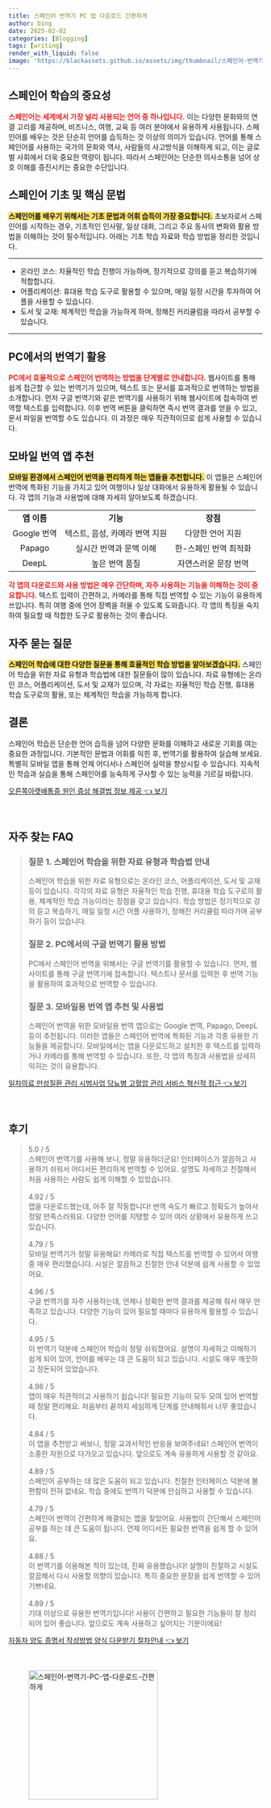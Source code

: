 ```yaml
---
title: 스페인어 번역기 PC 앱 다운로드 간편하게
author: bing
date: 2025-02-02
categories: [Blogging]
tags: [writing]
render_with_liquid: false
image: 'https://blackassets.github.io/assets/img/thumbnail/스페인어-번역기-PC-앱-다운로드-간편하게.webp'
---
```



<h2 id='스페인어_학습의_중요성'>스페인어 학습의 중요성</h2>

<p><b><span style="color: #ee2323;">스페인어는 세계에서 가장 널리 사용되는 언어 중 하나입니다.</span></b> 이는 다양한 문화와의 연결 고리를 제공하며, 비즈니스, 여행, 교육 등 여러 분야에서 유용하게 사용됩니다. 스페인어를 배우는 것은 단순히 언어를 습득하는 것 이상의 의미가 있습니다. 언어를 통해 스페인어를 사용하는 국가의 문화와 역사, 사람들의 사고방식을 이해하게 되고, 이는 글로벌 사회에서 더욱 중요한 역량이 됩니다. 따라서 스페인어는 단순한 의사소통을 넘어 상호 이해를 증진시키는 중요한 수단입니다.</p>

<h2 id='스페인어_기초_및_핵심_문법'>스페인어 기초 및 핵심 문법</h2>

<p><b><span style="background-color: #ffe066;">스페인어를 배우기 위해서는 기초 문법과 어휘 습득이 가장 중요합니다.</span></b> 초보자로서 스페인어를 시작하는 경우, 기초적인 인사말, 일상 대화, 그리고 주요 동사의 변화와 활용 방법을 이해하는 것이 필수적입니다. 아래는 기초 학습 자료와 학습 방법을 정리한 것입니다.</p>

<hr />

<ul>
    <li>온라인 코스: 자율적인 학습 진행이 가능하며, 정기적으로 강의를 듣고 복습하기에 적합합니다.</li>
    <li>어플리케이션: 휴대용 학습 도구로 활용할 수 있으며, 매일 일정 시간을 투자하여 어플을 사용할 수 있습니다.</li>
    <li>도서 및 교재: 체계적인 학습을 가능하게 하며, 정해진 커리큘럼을 따라서 공부할 수 있습니다.</li>
</ul>

<hr />

<h2 id='PC에서의_번역기_활용'>PC에서의 번역기 활용</h2>

<p><b><span style="color: #ee2323;">PC에서 효율적으로 스페인어 번역하는 방법을 단계별로 안내합니다.</span></b> 웹사이트를 통해 쉽게 접근할 수 있는 번역기가 있으며, 텍스트 또는 문서를 효과적으로 번역하는 방법을 소개합니다. 먼저 구글 번역기와 같은 번역기를 사용하기 위해 웹사이트에 접속하여 번역할 텍스트를 입력합니다. 이후 번역 버튼을 클릭하면 즉시 번역 결과를 얻을 수 있고, 문서 파일을 번역할 수도 있습니다. 이 과정은 매우 직관적이므로 쉽게 사용할 수 있습니다.</p>

<h2 id='모바일_번역_앱_추천'>모바일 번역 앱 추천</h2>

<p><b><span style="background-color: #ffe066;">모바일 환경에서 스페인어 번역을 편리하게 하는 앱들을 추천합니다.</span></b> 이 앱들은 스페인어 번역에 특화된 기능을 가지고 있어 여행이나 일상 대화에서 유용하게 활용될 수 있습니다. 각 앱의 기능과 사용법에 대해 자세히 알아보도록 하겠습니다.</p>

<table>
    <tr>
        <td style="text-align: center; height: 17px;"><b>앱 이름</b></td>
        <td style="text-align: center; height: 17px;"><b>기능</b></td>
        <td style="text-align: center; height: 17px;"><b>장점</b></td>
    </tr>
    <tr>
        <td style="text-align: center; height: 17px;">Google 번역</td>
        <td style="text-align: center; height: 17px;">텍스트, 음성, 카메라 번역 지원</td>
        <td style="text-align: center; height: 17px;">다양한 언어 지원</td>
    </tr>
    <tr>
        <td style="text-align: center; height: 17px;">Papago</td>
        <td style="text-align: center; height: 17px;">실시간 번역과 문맥 이해</td>
        <td style="text-align: center; height: 17px;">한-스페인 번역 최적화</td>
    </tr>
    <tr>
        <td style="text-align: center; height: 17px;">DeepL</td>
        <td style="text-align: center; height: 17px;">높은 번역 품질</td>
        <td style="text-align: center; height: 17px;">자연스러운 문장 번역</td>
    </tr>
</table>

<p><b><span style="color: #ee2323;">각 앱의 다운로드와 사용 방법은 매우 간단하며, 자주 사용하는 기능을 이해하는 것이 중요합니다.</span></b> 텍스트 입력이 간편하고, 카메라를 통해 직접 번역할 수 있는 기능이 유용하게 쓰입니다. 특히 여행 중에 언어 장벽을 허물 수 있도록 도와줍니다. 각 앱의 특징을 숙지하여 필요할 때 적합한 도구로 활용하는 것이 좋습니다.</p>

<h2 id='자주_묻는_질문'>자주 묻는 질문</h2>

<p><b><span style="background-color: #ffe066;">스페인어 학습에 대한 다양한 질문을 통해 효율적인 학습 방법을 알아보겠습니다.</span></b> 스페인어 학습을 위한 자료 유형과 학습법에 대한 질문들이 많이 있습니다. 자료 유형에는 온라인 코스, 어플리케이션, 도서 및 교재가 있으며, 각 자료는 자율적인 학습 진행, 휴대용 학습 도구로의 활용, 또는 체계적인 학습을 가능하게 합니다.</p>

<h2 id='결론'>결론</h2>

<p>스페인어 학습은 단순한 언어 습득을 넘어 다양한 문화를 이해하고 새로운 기회를 여는 중요한 과정입니다. 기본적인 문법과 어휘를 익힌 후, 번역기를 활용하여 실습해 보세요. 특별히 모바일 앱을 통해 언제 어디서나 스페인어 실력을 향상시킬 수 있습니다. 지속적인 학습과 실습을 통해 스페인어를 능숙하게 구사할 수 있는 능력을 기르길 바랍니다.</p>


<p><a class="click-button" title="오른쪽아랫배통증 원인 증상 해결법 정보 제공" href="https://blackassets.github.io/posts/%EC%98%A4%EB%A5%B8%EC%AA%BD%EC%95%84%EB%9E%AB%EB%B0%B0%ED%86%B5%EC%A6%9D-%EC%9B%90%EC%9D%B8-%EC%A6%9D%EC%83%81-%ED%95%B4%EA%B2%B0%EB%B2%95-%EC%A0%95%EB%B3%B4-%EC%A0%9C%EA%B3%B5/" rel="dofollow">오른쪽아랫배통증 원인 증상 해결법 정보 제공 👈 보기</a></p><br>
<h2 id='자주_찾는_FAQ'>자주 찾는 FAQ</h2>
<div itemscope="" itemtype="https://schema.org/FAQPage"> 
<blockquote> 
<div itemscope="" itemprop="mainEntity" itemtype="https://schema.org/Question"> 
<h3 itemprop="name">질문 1. 스페인어 학습을 위한 자료 유형과 학습법 안내</h3> 
<div itemscope="" itemprop="acceptedAnswer" itemtype="https://schema.org/Answer"> 
<span itemprop="text"> 
<p>스페인어 학습을 위한 자료 유형으로는 온라인 코스, 어플리케이션, 도서 및 교재 등이 있습니다. 각각의 자료 유형은 자율적인 학습 진행, 휴대용 학습 도구로의 활용, 체계적인 학습 가능이라는 장점을 갖고 있습니다. 학습 방법은 정기적으로 강의 듣고 복습하기, 매일 일정 시간 어플 사용하기, 정해진 커리큘럼 따라가며 공부하기 등이 있습니다.</p> 
</span> 
</div> 
</div> 

<div itemscope="" itemprop="mainEntity" itemtype="https://schema.org/Question"> 
<h3 itemprop="name">질문 2. PC에서의 구글 번역기 활용 방법</h3> 
<div itemscope="" itemprop="acceptedAnswer" itemtype="https://schema.org/Answer"> 
<span itemprop="text"> 
<p>PC에서 스페인어 번역을 위해서는 구글 번역기를 활용할 수 있습니다. 먼저, 웹사이트를 통해 구글 번역기에 접속합니다. 텍스트나 문서를 입력한 후 번역 기능을 활용하여 효과적으로 번역할 수 있습니다.</p> 
</span> 
</div> 
</div> 

<div itemscope="" itemprop="mainEntity" itemtype="https://schema.org/Question"> 
<h3 itemprop="name">질문 3. 모바일용 번역 앱 추천 및 사용법</h3> 
<div itemscope="" itemprop="acceptedAnswer" itemtype="https://schema.org/Answer"> 
<span itemprop="text"> 
<p>스페인어 번역을 위한 모바일용 번역 앱으로는 Google 번역, Papago, DeepL 등이 추천됩니다. 이러한 앱들은 스페인어 번역에 특화된 기능과 각종 유용한 기능들을 제공합니다. 모바일에서는 앱을 다운로드하고 설치한 후 텍스트를 입력하거나 카메라를 통해 번역할 수 있습니다. 또한, 각 앱의 특징과 사용법을 상세히 익히는 것이 유용합니다.</p> 
</span> 
</div> 
</div> 
</blockquote> 
</div>
<p><a class="click-button" title="일차의료 만성질환 관리 시범사업 당뇨병 고혈압 관리 서비스 혁신적 접근" href="https://blackassets.github.io/posts/%EC%9D%BC%EC%B0%A8%EC%9D%98%EB%A3%8C-%EB%A7%8C%EC%84%B1%EC%A7%88%ED%99%98-%EA%B4%80%EB%A6%AC-%EC%8B%9C%EB%B2%94%EC%82%AC%EC%97%85-%EB%8B%B9%EB%87%A8%EB%B3%91-%EA%B3%A0%ED%98%88%EC%95%95-%EA%B4%80%EB%A6%AC-%EC%84%9C%EB%B9%84%EC%8A%A4-%ED%98%81%EC%8B%A0%EC%A0%81-%EC%A0%91%EA%B7%BC/" rel="dofollow">일차의료 만성질환 관리 시범사업 당뇨병 고혈압 관리 서비스 혁신적 접근 👈 보기</a></p><br>
<h2 id='후기'>후기</h2>
<div itemscope itemtype="https://schema.org/Product">
  <blockquote>
  <div itemprop="review" itemscope itemtype="https://schema.org/Review">
      <div itemprop="reviewRating" itemscope itemtype="https://schema.org/Rating"> <span itemprop="ratingValue">5.0</span> / <span itemprop="bestRating">5</span> </div>
      <span itemprop="reviewBody">스페인어 번역기를 사용해 보니, 정말 유용하더군요! 인터페이스가 깔끔하고 사용하기 쉬워서 어디서든 편리하게 번역할 수 있어요. 설명도 자세하고 친절해서 처음 사용하는 사람도 쉽게 이해할 수 있었습니다.</span>
  </div>
  <br>
  <div itemprop="review" itemscope itemtype="https://schema.org/Review">
      <div itemprop="reviewRating" itemscope itemtype="https://schema.org/Rating"> <span itemprop="ratingValue">4.92</span> / <span itemprop="bestRating">5</span> </div>
      <span itemprop="reviewBody">앱을 다운로드했는데, 아주 잘 작동합니다! 번역 속도가 빠르고 정확도가 높아서 정말 만족스러워요. 다양한 언어를 지탱할 수 있어 여러 상황에서 유용하게 쓰고 있습니다.</span>
  </div>
  <br>
  <div itemprop="review" itemscope itemtype="https://schema.org/Review">
      <div itemprop="reviewRating" itemscope itemtype="https://schema.org/Rating"> <span itemprop="ratingValue">4.79</span> / <span itemprop="bestRating">5</span> </div>
      <span itemprop="reviewBody">모바일 번역기가 정말 유용해요! 카메라로 직접 텍스트를 번역할 수 있어서 여행 중 매우 편리했습니다. 시설은 깔끔하고 친절한 안내 덕분에 쉽게 사용할 수 있었어요.</span>
  </div>
  <br>
  <div itemprop="review" itemscope itemtype="https://schema.org/Review">
      <div itemprop="reviewRating" itemscope itemtype="https://schema.org/Rating"> <span itemprop="ratingValue">4.96</span> / <span itemprop="bestRating">5</span> </div>
      <span itemprop="reviewBody">구글 번역기를 자주 사용하는데, 언제나 정확한 번역 결과를 제공해 줘서 매우 만족하고 있습니다. 다양한 기능이 있어 필요할 때마다 유용하게 활용할 수 있습니다.</span>
  </div>
  <br>
  <div itemprop="review" itemscope itemtype="https://schema.org/Review">
      <div itemprop="reviewRating" itemscope itemtype="https://schema.org/Rating"> <span itemprop="ratingValue">4.95</span> / <span itemprop="bestRating">5</span> </div>
      <span itemprop="reviewBody">이 번역기 덕분에 스페인어 학습이 정말 쉬워졌어요. 설명이 자세하고 이해하기 쉽게 되어 있어, 언어를 배우는 데 큰 도움이 되고 있습니다. 시설도 매우 깨끗하고 정돈되어 있었습니다.</span>
  </div>
  <br>
  <div itemprop="review" itemscope itemtype="https://schema.org/Review">
      <div itemprop="reviewRating" itemscope itemtype="https://schema.org/Rating"> <span itemprop="ratingValue">4.96</span> / <span itemprop="bestRating">5</span> </div>
      <span itemprop="reviewBody">앱이 매우 직관적이고 사용하기 쉽습니다! 필요한 기능이 모두 모여 있어 번역할 때 정말 편리해요. 처음부터 끝까지 세심하게 단계를 안내해줘서 너무 좋았습니다.</span>
  </div>
  <br>
  <div itemprop="review" itemscope itemtype="https://schema.org/Review">
      <div itemprop="reviewRating" itemscope itemtype="https://schema.org/Rating"> <span itemprop="ratingValue">4.84</span> / <span itemprop="bestRating">5</span> </div>
      <span itemprop="reviewBody">이 앱을 추천받고 써보니, 정말 교과서적인 반응을 보여주네요! 스페인어 번역이 소중한 자원으로 다가오고 있습니다. 앞으로도 계속 유용하게 사용할 것 같아요.</span>
  </div>
  <br>
  <div itemprop="review" itemscope itemtype="https://schema.org/Review">
      <div itemprop="reviewRating" itemscope itemtype="https://schema.org/Rating"> <span itemprop="ratingValue">4.89</span> / <span itemprop="bestRating">5</span> </div>
      <span itemprop="reviewBody">스페인어 공부하는 데 많은 도움이 되고 있습니다. 친절한 인터페이스 덕분에 불편함이 전혀 없네요. 학습 중에도 번역기 덕분에 안심하고 사용할 수 있습니다.</span>
  </div>
  <br>
  <div itemprop="review" itemscope itemtype="https://schema.org/Review">
      <div itemprop="reviewRating" itemscope itemtype="https://schema.org/Rating"> <span itemprop="ratingValue">4.79</span> / <span itemprop="bestRating">5</span> </div>
      <span itemprop="reviewBody">스페인어 번역이 간편하게 해결되는 앱을 찾았어요. 사용법이 간단해서 스페인어 공부를 하는 데 큰 도움이 됩니다. 언제 어디서든 필요한 번역을 쉽게 할 수 있어요.</span>
  </div>
  <br>
  <div itemprop="review" itemscope itemtype="https://schema.org/Review">
      <div itemprop="reviewRating" itemscope itemtype="https://schema.org/Rating"> <span itemprop="ratingValue">4.88</span> / <span itemprop="bestRating">5</span> </div>
      <span itemprop="reviewBody">이 번역기를 이용해본 적이 있는데, 진짜 유용했습니다! 설명이 친절하고 시설도 깔끔해서 다시 사용할 의향이 있습니다. 특히 중요한 문장을 쉽게 번역할 수 있어 기쁘네요.</span>
  </div>
  <br>
  <div itemprop="review" itemscope itemtype="https://schema.org/Review">
      <div itemprop="reviewRating" itemscope itemtype="https://schema.org/Rating"> <span itemprop="ratingValue">4.89</span> / <span itemprop="bestRating">5</span> </div>
      <span itemprop="reviewBody">기대 이상으로 유용한 번역기입니다! 사용이 간편하고 필요한 기능들이 잘 정리되어 있어 좋습니다. 앞으로도 계속 사용하고 싶어지는 기분이에요!</span>
  </div>
  </blockquote>
</div>
<p><a class="click-button" title="자동차 양도 증명서 작성방법 양식 다운받기 절차안내" href="https://blackassets.github.io/posts/%EC%9E%90%EB%8F%99%EC%B0%A8-%EC%96%91%EB%8F%84-%EC%A6%9D%EB%AA%85%EC%84%9C-%EC%9E%91%EC%84%B1%EB%B0%A9%EB%B2%95-%EC%96%91%EC%8B%9D-%EB%8B%A4%EC%9A%B4%EB%B0%9B%EA%B8%B0-%EC%A0%88%EC%B0%A8%EC%95%88%EB%82%B4/" rel="dofollow">자동차 양도 증명서 작성방법 양식 다운받기 절차안내 👈 보기</a></p><br>
<figure class="image"><img src="https://blackassets.github.io/assets/img/thumbnail/스페인어-번역기-PC-앱-다운로드-간편하게.webp" alt="스페인어-번역기-PC-앱-다운로드-간편하게" width="256" height="256"></figure>